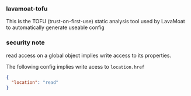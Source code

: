 ### lavamoat-tofu

This is the TOFU (trust-on-first-use) static analysis tool used by LavaMoat to automatically generate useable config

### security note

read access on a global object implies write access to its properties.

The following config implies write acess to `location.href`
```json
{
  "location": "read"
}
```
